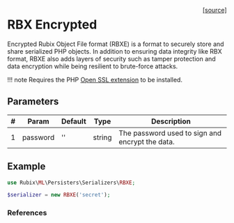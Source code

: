 <span style="float:right;"><a href="https://github.com/RubixML/Extras/blob/master/src/Serializers/RBXE.php">[source]</a></span>

# RBX Encrypted
Encrypted Rubix Object File format (RBXE) is a format to securely store and share serialized PHP objects. In addition to ensuring data integrity like RBX format, RBXE also adds layers of security such as tamper protection and data encryption while being resilient to brute-force attacks.

!!! note
    Requires the PHP [Open SSL extension](https://www.php.net/manual/en/book.openssl.php) to be installed.

## Parameters
| # | Param | Default | Type | Description |
|---|---|---|---|---|
| 1 | password | '' | string | The password used to sign and encrypt the data. |

## Example
```php
use Rubix\ML\Persisters\Serializers\RBXE;

$serializer = new RBXE('secret');
```

### References
[^1]: H. Krawczyk et al. (1997). HMAC: Keyed-Hashing for Message Authentication.
[^2]: M. Bellare et al. (2007). Authenticated Encryption: Relations among notions and analysis of the generic composition paradigm.
